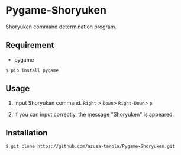 # Pygame-Shoryuken

Shoryuken command determination program.

## Requirement

- pygame

```
$ pip install pygame
```

## Usage

1. Input Shoryuken command. `Right` > `Down`> `Right-Down`> `p`

2. If you can input correctly, the message "Shoryuken" is appeared.

## Installation

```
$ git clone https://github.com/azusa-tarola/Pygame-Shoryuken.git
```